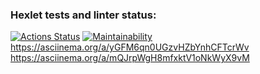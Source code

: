 ### Hexlet tests and linter status:
[![Actions Status](https://github.com/Kucher1995/python-project-49/actions/workflows/hexlet-check.yml/badge.svg)](https://github.com/Kucher1995/python-project-49/actions)
[![Maintainability](https://api.codeclimate.com/v1/badges/cdcbd97debeeb76dfc6e/maintainability)](https://codeclimate.com/github/Kucher1995/python-project-49/maintainability)
https://asciinema.org/a/yGFM6qn0UGzvHZbYnhCFTcrWv
https://asciinema.org/a/mQJrpWgH8mfxktV1oNkWyX9vM
